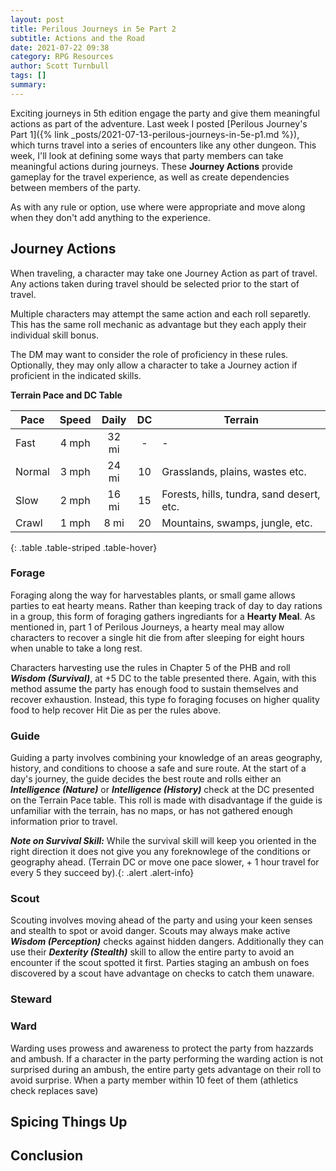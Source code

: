 ```yaml
---
layout: post
title: Perilous Journeys in 5e Part 2
subtitle: Actions and the Road
date: 2021-07-22 09:38
category: RPG Resources
author: Scott Turnbull
tags: []
summary: 
---
```


Exciting journeys in 5th edition engage the party and give them meaningful actions as part of the adventure.  Last week I posted [Perilous Journey's Part 1]({% link _posts/2021-07-13-perilous-journeys-in-5e-p1.md %}), which turns travel into a series of encounters like any other dungeon. This week, I'll look at defining some ways that party members can take meaningful actions during journeys.  These **Journey Actions** provide gameplay for the travel experience, as well as create dependencies between members of the party. 

As with any rule or option, use where were appropriate and move along when they don't add anything to the experience.

## Journey Actions

When traveling, a character may take one Journey Action as part of travel.  Any actions taken during travel should be selected prior to the start of travel.  

Multiple characters may attempt the same action and each roll separetly. This has the same roll mechanic as advantage but they each apply their individual skill bonus.

The DM may want to consider the role of proficiency in these rules. Optionally, they may only allow a character to take a Journey action if proficient in the indicated skills. 

**Terrain Pace and DC Table** 

| Pace    | Speed | Daily | DC |Terrain                |
|---------|:-----:|:-----:|:--:|-----------------------|
| Fast    | 4 mph | 32 mi | -  |-                      |
| Normal  | 3 mph | 24 mi | 10 |Grasslands, plains, wastes etc.|
| Slow    | 2 mph | 16 mi | 15 |Forests, hills, tundra, sand desert, etc.    |
| Crawl   | 1 mph | 8 mi  | 20 |Mountains, swamps, jungle, etc. |
{: .table .table-striped .table-hover}

### Forage
Foraging along the way for harvestables plants, or small game allows parties to eat hearty means.  Rather than keeping track of day to day rations in a group, this form of foraging gathers ingrediants for a **Hearty Meal**.  As mentioned in, part 1 of Perilous Journeys, a hearty meal may allow characters to recover a single hit die from after sleeping for eight hours when unable to take a long rest.

Characters harvesting use the rules in Chapter 5 of the PHB and roll ***Wisdom (Survival)***, at +5 DC to the table presented there. Again, with this method assume the party has enough food to sustain themselves and recover exhaustion.  Instead, this type fo foraging focuses on higher quality food to help recover Hit Die as per the rules above.

### Guide
Guiding a party involves combining your knowledge of an areas geography, history, and conditions to choose a safe and sure route. At the start of a day's journey, the guide decides the best route and rolls either an ***Intelligence (Nature)*** or ***Intelligence (History)*** check at the DC presented on the Terrain Pace table. This roll is made with disadvantage if the guide is unfamiliar with the terrain, has no maps, or has not gathered enough information prior to travel.

<div class="alert alert-info">
<strong><em>Note on Survival Skill:</em></strong> While the survival skill will keep you oriented in the right direction it does not give you any foreknowlege of the conditions or geography ahead. (Terrain DC or move one pace slower, + 1 hour travel for every 5 they succeed by).{: .alert .alert-info}
</div>

### Scout
Scouting involves moving ahead of the party and using your keen senses and stealth to spot or avoid danger.  Scouts may always make active ***Wisdom (Perception)*** checks against hidden dangers.  Additionally they can use their ***Dexterity (Stealth)*** skill to allow the entire party to avoid an encounter if the scout spotted it first. Parties staging an ambush on foes discovered by a scout have advantage on checks to catch them unaware.

### Steward

### Ward
Warding uses prowess and awareness to protect the party from hazzards and ambush. If a character in the party performing the warding action is not surprised during an ambush, the entire party gets advantage on their roll to avoid surprise. When a party member within 10 feet of them (athletics check replaces save)

## Spicing Things Up

## Conclusion
